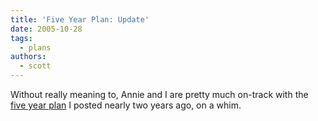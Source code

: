 ```yaml
---
title: 'Five Year Plan: Update'
date: 2005-10-28
tags:
  - plans
authors:
  - scott
---
```


Without really meaning to, Annie and I are pretty much on-track with the [five year plan](/blog/2004/the-five-year-plan-give-or-take/) I posted nearly two years ago, on a whim.
